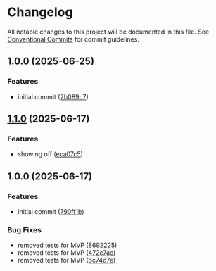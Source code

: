 # Changelog

All notable changes to this project will be documented in this file. See
[Conventional Commits](https://conventionalcommits.org) for commit guidelines.

## 1.0.0 (2025-06-25)


### Features

* initial commit ([2b089c7](https://github.com/svange/tagmania/commit/2b089c7834d435ecc80aa46c7d568c8a866ef75c))

## [1.1.0](https://github.com/svange/tagmania/compare/v1.0.0...v1.1.0) (2025-06-17)


### Features

* showing off ([eca07c5](https://github.com/svange/tagmania/commit/eca07c55660b8220693e37ef013c7094e91e593a))

## 1.0.0 (2025-06-17)


### Features

* initial commit ([790ff1b](https://github.com/svange/tagmania/commit/790ff1b45883c5e0fa3eb87572713d989a35151d))


### Bug Fixes

* removed tests for MVP ([8692225](https://github.com/svange/tagmania/commit/86922255d4812b9d5b1dcb0146a473996cfd12ac))
* removed tests for MVP ([472c7ae](https://github.com/svange/tagmania/commit/472c7ae41809551a10c4cc0dae97e43144fb082c))
* removed tests for MVP ([6c74d7e](https://github.com/svange/tagmania/commit/6c74d7e1d71597efffc4b7876bafb5efb7fa2b12))
